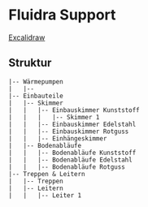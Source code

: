 # Fluidra Support

[Excalidraw](https://excalidraw.com/#room=d30933aa2c1f391e6dac,ONx0Pt_ycNR869G_eIOtnQ)

## Struktur
```
|-- Wärmepumpen
|   |-- 
|-- Einbauteile
|   |-- Skimmer
|   |   |-- Einbauskimmer Kunststoff
|   |   |   |-- Skimmer 1
|   |   |-- Einbauskimmer Edelstahl
|   |   |-- Einbauskimmer Rotguss
|   |   |-- Einhängeskimmer
|   |-- Bodenabläufe
|   |   |-- Bodenabläufe Kunststoff
|   |   |-- Bodenabläufe Edelstahl
|   |   |-- Bodenabläufe Rotguss
|-- Treppen & Leitern
|   |-- Treppen
|   |-- Leitern
|   |   |-- Leiter 1

```
